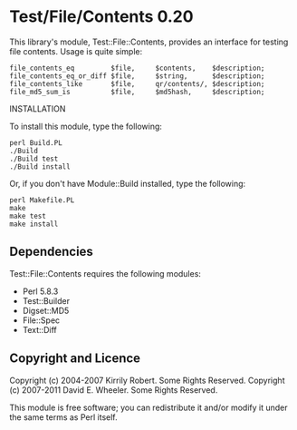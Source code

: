 Test/File/Contents 0.20
=======================

This library's module, Test::File::Contents, provides an interface for testing
file contents. Usage is quite simple:

    file_contents_eq         $file,     $contents,    $description;
    file_contents_eq_or_diff $file,     $string,      $description;
    file_contents_like       $file,     qr/contents/, $description;
    file_md5_sum_is          $file,     $md5hash,     $description;

INSTALLATION

To install this module, type the following:

    perl Build.PL
    ./Build
    ./Build test
    ./Build install

Or, if you don't have Module::Build installed, type the following:

    perl Makefile.PL
    make
    make test
    make install

Dependencies
------------

Test::File::Contents requires the following modules:

* Perl 5.8.3
* Test::Builder
* Digset::MD5
* File::Spec
* Text::Diff

Copyright and Licence
---------------------

Copyright (c) 2004-2007 Kirrily Robert. Some Rights Reserved.
Copyright (c) 2007-2011 David E. Wheeler. Some Rights Reserved.

This module is free software; you can redistribute it and/or modify it under
the same terms as Perl itself.
